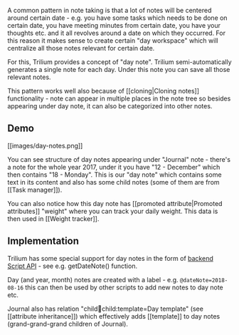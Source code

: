 A common pattern in note taking is that a lot of notes will be centered around certain date - e.g. you have some tasks which needs to be done on certain date, you have meeting minutes from certain date, you have your thoughts etc. and it all revolves around a date on which they occurred. For this reason it makes sense to create certain "day workspace" which will centralize all those notes relevant for certain date.

For this, Trilium provides a concept of "day note". Trilium semi-automatically generates a single note for each day. Under this note you can save all those relevant notes.

This pattern works well also because of [[cloning|Cloning notes]] functionality - note can appear in multiple places in the note tree so besides appearing under day note, it can also be categorized into other notes.

## Demo
[[images/day-notes.png]]

You can see structure of day notes appearing under "Journal" note - there's a note for the whole year 2017, under it you have "12 - December" which then contains "18 - Monday". This is our "day note" which contains some text in its content and also has some child notes (some of them are from [[Task manager]]).

You can also notice how this day note has [[promoted attribute|Promoted attributes]] "weight" where you can track your daily weight. This data is then used in [[Weight tracker]].

## Implementation

Trilium has some special support for day notes in the form of [backend Script API](https://zadam.github.io/trilium/backend_api/BackendScriptApi.html) - see e.g. getDateNote() function.

Day (and year, month) notes are created with a label - e.g. `@dateNote=2018-08-16` this can then be used by other scripts to add new notes to day note etc.

Journal also has relation "child:child:child:template=Day template" (see [[attribute inheritance]]) which effectively adds [[template]] to day notes (grand-grand-grand children of Journal).
